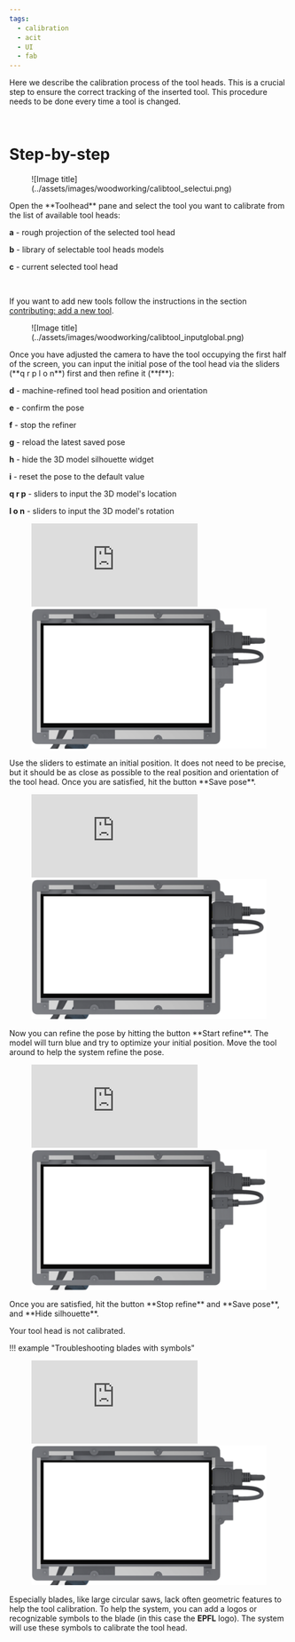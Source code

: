 ```yaml
---
tags:
  - calibration
  - acit
  - UI
  - fab
---
```


Here we describe the calibration process of the tool heads. This is a crucial step to ensure the correct tracking of the inserted tool. This procedure needs to be done every time a tool is changed.

<!-- Overview mosaic video of the claibration process -->

<br>

# Step-by-step

<!-- Select the tool UI explanation -->
<div class="sevinch-display-tutorial" markdown>
<figure markdown>
![Image title](../assets/images/woodworking/calibtool_selectui.png)
</figure>
<div class="description" markdown>
Open the **Toolhead** pane and select the tool you want to calibrate from the list of available tool heads:

**a** - rough projection of the selected tool head

**b** - library of selectable tool heads models

**c** - current selected tool head

<br>

If you want to add new tools follow the instructions in the section [contributing: add a new tool](../contributing/add-new-tool.md).
</div>
</div>

<!-- image: Input the pose manually UI explanation -->
<div class="sevinch-display-tutorial" markdown>
<figure markdown>
![Image title](../assets/images/woodworking/calibtool_inputglobal.png)
</figure>
<div class="description" markdown>
Once you have adjusted the camera to have the tool occupying the first half of the screen, you can input the initial pose of the tool head via the sliders (**q r p l o n**) first and then refine it (**f**):

**d** - machine-refined tool head position and orientation

**e** - confirm the pose

**f** - stop the refiner

**g** - reload the latest saved pose

**h** - hide the 3D model silhouette widget

**i** - reset the pose to the default value

**q r p** - sliders to input the 3D model's location

**l o n** - sliders to input the 3D model's rotation

</div>
</div>


<!-- video-auto: Input the pose manually -->
<div class="sevinch-display-tutorial" markdown>
<figure markdown>
<div class="video-container">
    <iframe 
        src="https://player.vimeo.com/video/1066887022?h=85c72e225f&amp;background=1&amp;autopause=0&amp;loop=1&amp;autoplay=1&amp;muted=1&amp;controls=0&amp;title=0&amp;byline=0&amp;portrait=0" 
        frameborder="0" 
        allow="autoplay; fullscreen; picture-in-picture" 
        allowfullscreen>
    </iframe>
    <img 
        src="https://github.com/ibois-epfl/augmented-carpentry/blob/main/docs/assets/images/frame-overlay.png?raw=true"
        class="frame-overlay"
    />
</div>
</figure>
<div class="description" markdown>
Use the sliders to estimate an initial position. It does not need to be precise, but it should be as close as possible to the real position and orientation of the tool head. Once you are satisfied, hit the button **Save pose**.
</div>
</div>


<!-- video-auto: Refine the pose -->
<div class="sevinch-display-tutorial" markdown>
<figure markdown>
<div class="video-container">
    <iframe 
        src="https://player.vimeo.com/video/1066892093?h=c8006bc436&amp;badge=0&amp;background=1&amp;autopause=0&amp;loop=1&amp;autoplay=1&amp;muted=1&amp;controls=0&amp;title=0&amp;byline=0&amp;portrait=0" 
        frameborder="0" 
        allow="autoplay; fullscreen; picture-in-picture" 
        allowfullscreen>
    </iframe>
    <img 
        src="https://github.com/ibois-epfl/augmented-carpentry/blob/main/docs/assets/images/frame-overlay.png?raw=true"
        class="frame-overlay"
    />
</div>
</figure>
<div class="description" markdown>
Now you can refine the pose by hitting the button **Start refine**. The model will turn blue and try to optimize your initial position. Move the tool around to help the system refine the pose.
</div>
</div>


<!-- video-auto: Input the pose manually -->
<div class="sevinch-display-tutorial" markdown>
<figure markdown>
<div class="video-container">
    <iframe 
        src="https://player.vimeo.com/video/1066896826?h=919865234d&amp;badge=0&amp;background=1&amp;autopause=0&amp;loop=1&amp;autoplay=1&amp;muted=1&amp;controls=0&amp;title=0&amp;byline=0&amp;portrait=0" 
        frameborder="0" 
        allow="autoplay; fullscreen; picture-in-picture" 
        allowfullscreen>
    </iframe>
    <img 
        src="https://github.com/ibois-epfl/augmented-carpentry/blob/main/docs/assets/images/frame-overlay.png?raw=true"
        class="frame-overlay"
    />
</div>
</figure>
<div class="description" markdown>
Once you are satisfied, hit the button **Stop refine** and **Save pose**, and **Hide silhouette**.

<br> 

Your tool head is not calibrated.
</div>
</div>

<!-- TODO: multiple-tag: "drill - chainsaw - circular saw - etc": video-auto: Input the pose manually -->


!!! example "Troubleshooting blades with symbols"
    <div class="sevinch-display-tutorial" markdown>
    <figure markdown>
    <div class="video-container">
        <iframe 
            src="https://player.vimeo.com/video/1066942235?h=456358fca7&amp;badge=1&amp;autopause=0&amp;player_id=0&amp;app_id=58479&amp;title=1&amp;byline=0&amp;portrait=0" 
            frameborder="0" 
            allow="autoplay; fullscreen; picture-in-picture" 
            allowfullscreen>
        </iframe>
        <img 
            src="https://github.com/ibois-epfl/augmented-carpentry/blob/main/docs/assets/images/frame-overlay.png?raw=true"
            class="frame-overlay"
        />
    </div>
    </figure>
    <div class="admonition-seveinch-desc" markdown>
    Especially blades, like large circular saws, lack often geometric features to help the tool calibration. To help the system, you can add a logos or recognizable symbols to the blade (in this case the **EPFL** logo). The system will use these symbols to calibrate the tool head.
    </div>
    </div>
    <br>